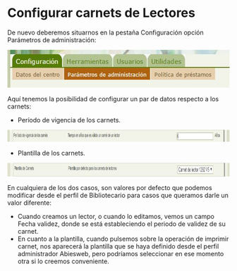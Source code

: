
# Configurar carnets de Lectores

De nuevo deberemos situarnos en la pestaña Configuración opción Parámetros de administración:

<img src="img/ParametrosAdministracion.JPG" width="553" height="86" />

Aquí tenemos la posibilidad de configurar un par de datos respecto a los carnets:

- Período de vigencia de los carnets.

<img src="img/periodocarnet.JPG" width="1046" height="27" />

- Plantilla de los carnets.

<img src="img/plantillacarnet.JPG" width="1047" height="31" />



En cualquiera de los dos casos, son valores por defecto que podemos modificar desde el perfil de Bibliotecario para casos que queramos darle un valor diferente:

- Cuando creamos un lector, o cuando lo editamos, vemos un campo Fecha validez, donde se está estableciendo el periodo de validez de su carnet.
- En cuanto a la plantilla, cuando pulsemos sobre la operación de imprimir carnet, nos aparecerá la plantilla que se haya definido desde el perfil administrador Abiesweb, pero podríamos seleccionar en ese momento otra si lo creemos conveniente.



